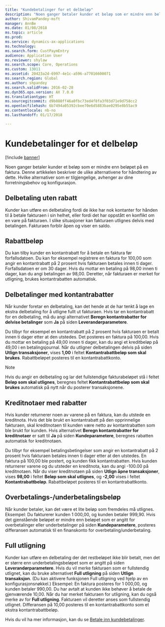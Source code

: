 ```yaml
---
title: "Kundebetalinger for et delbeløp"
description: "Noen ganger betaler kunder et beløp som er mindre enn beløpet på en faktura. Denne artikkelen beskriver de ulike alternativene for håndtering av dette. Hvilke alternativer som er tilgjengelige, avhenger av dine forretningsbehov og konfigurasjon."
author: ShivamPandey-msft
manager: AnnBe
ms.date: 01/08/2018
ms.topic: article
ms.prod: 
ms.service: dynamics-ax-applications
ms.technology: 
ms.search.form: CustPaymEntry
audience: Application User
ms.reviewer: shylaw
ms.search.scope: Core, Operations
ms.custom: 13011
ms.assetid: 20423a2d-6997-4e1c-a596-a77016600071
ms.search.region: Global
ms.author: shpandey
ms.search.validFrom: 2016-02-28
ms.dyn365.ops.version: AX 7.0.0
ms.translationtype: HT
ms.sourcegitcommit: d9b080ff46a0fbc73ed4f8fa3f03d71e9d758cc2
ms.openlocfilehash: 6b7494a05392cbee70e6d5883bae0295e8b55ac9
ms.contentlocale: nb-no
ms.lasthandoff: 01/17/2018

---
```


# <a name="customer-payments-for-a-partial-amount"></a>Kundebetalinger for et delbeløp

[!include [banner](../includes/banner.md)]

Noen ganger betaler kunder et beløp som er mindre enn beløpet på en faktura. Denne artikkelen beskriver de ulike alternativene for håndtering av dette. Hvilke alternativer som er tilgjengelige, avhenger av dine forretningsbehov og konfigurasjon.

<a name="partial-payment-with-no-discount"></a>Delbetaling uten rabatt
--------------------------------

Kunder kan utføre en delbetaling fordi de ikke har nok kontanter for hånden til å betale fakturaen i sin helhet, eller fordi det har oppstått en konflikt om en vare på fakturaen. I slike situasjoner kan fakturaen utlignes delvis med betalingen. Fakturaen forblir åpen og viser en saldo.

## <a name="discount-amounts"></a>Rabattbeløp
Du kan tilby kunder en kontantrabatt for å betale en faktura før forfallsdatoen. Du kan for eksempel registrere en faktura for 100,00 som angir en kontantrabatt på 2 prosent hvis fakturaen betales innen ti dager. Forfallsdatoen er om 30 dager. Hvis du mottar en betaling på 98,00 innen ti dager, kan du angi betalingen av 98,00. Deretter, når fakturaen er merket for utligning, brukes kontantrabatten automatisk.

## <a name="partial-payments-with-cash-discounts"></a>Delbetalinger med kontantrabatter
Når kunder foretar en delbetaling, kan det hende at de har tenkt å lage en ekstra delbetaling for å utligne fullt ut fakturaen. Hvis tar en kontantrabatt for en delbetaling, må du angi alternativet **Beregn kontantrabatter for delvise betalinger** som **Ja** på siden **Leverandørparametere**. 

Du tilbyr for eksempel en kontantrabatt på 2 prosent hvis fakturaen er betalt innen ti dager etter at den utstedes. Det posteres en faktura på 100,00. Hvis du mottar en betaling på 49,00 innen ti dager, kan du angi et kreditbeløp på 49,00 i en betalingsjournal. Når du utligner delbetalingen delvis på siden **Utlign transaksjoner**, vises **1,00** i feltet **Kontantrabattbeløp som skal brukes**. Rabattbeløpet posteres til en kontantrabattkonto. 

> [!NOTE] 
> Hvis du angir en delbetaling og lar det fullstendige fakturabeløpet stå i feltet **Beløp som skal utlignes**, beregnes feltet **Kontantrabattbeløp som skal brukes** automatisk på nytt når du posterer transaksjonene.

## <a name="credit-notes-with-discounts"></a>Kreditnotaer med rabatter
Hvis kunder returnerer noen av varene på en faktura, kan du utstede en kreditnota. Hvis det ble brukt en kontantrabatt på den opprinnelige fakturaen, skal kreditnotaen til kunden være netto av kontantrabatten som ble brukt for kunden. Hvis alternativet **Beregn kontantrabatter for kreditnotaer** er satt til **Ja** på siden **Kundeparametere**, beregnes rabatten automatisk for kreditnotaen. 

Du tilbyr for eksempel betalingsbetingelser som angir en kontantrabatt på 2 prosent hvis fakturaen betales innen ti dager etter at den utstedes. En faktura på 100,00 ble postert, og kunden fikk kontantrabatten. Hvis kunden returnerer varene og du utsteder en kreditnota, kan du angi -100.00 på kreditnotaen. Når du viser kreditnotaen på siden **Utlign åpne transaksjoner**, vises **98,00** i feltet **Beløp som skal utlignes**, og **-2,00** vises i feltet **Kontantrabattbeløp**. Rabattbeløpet posteres til en kontantrabattkonto.

## <a name="overpaymentunderpayment-amounts"></a>Overbetalings-/underbetalingsbeløp
Når kunder betaler, kan det være et lite beløp som fremdeles må utlignes. Eksempel: Du fakturerer kunden 1 000,00, og kunden betaler 999,90. Hvis det gjenstående beløpet er mindre enn beløpet som er angitt for overbetalinger eller underbetalinger på siden **Kundeparametere**, posteres differansen automatisk til en finanskonto for overbetaling/underbetaling.

## <a name="full-settlement"></a>Full utligning
Kunder kan utføre en delbetaling der det restbeløpet ikke blir betalt, men det er større enn underbetalingsbeløpet som er angitt på siden **Leverandørparametere**. Hvis du vil merke fakturaen som er fullstendig utlignet, kan du bruke alternativet **Full utligning** på siden **Utlign transaksjon**. (Du kan aktivere funksjonen Full utligning ved hjelp av en konfigurasjonsnøkkel.) Eksempel: En faktura posteres for 1 000,00, og kunden betaler 990,00. Du har avtalt at kunden ikke behøver å betale de gjenværende 10,00. Når du har merket fakturaen for utligning, kan du også merke av for **Full utligning**. Fakturaen vil deretter anses som fullstendig utlignet. Differansen på 10,00 posteres til en kontantrabattkonto som et ekstra kontantrabattbeløp.


Hvis du vil ha mer informasjon, kan du se [Betale inn kundebetalinger](tasks/deposit-customer-payments.md).

